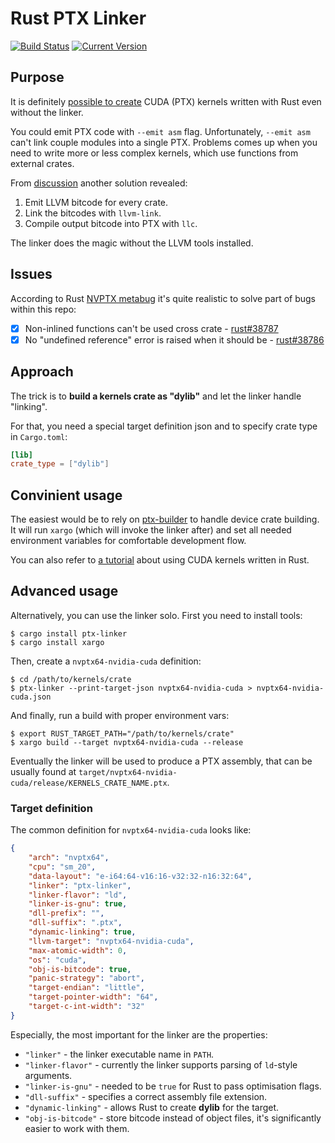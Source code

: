 # Rust PTX Linker
[![Build Status](https://travis-ci.org/denzp/rust-ptx-linker.svg?branch=master)](https://travis-ci.org/denzp/rust-ptx-linker)
[![Current Version](https://img.shields.io/crates/v/ptx-linker.svg)](https://crates.io/crates/ptx-linker)

## Purpose
It is definitely [possible to create](https://github.com/japaric/nvptx) CUDA (PTX) kernels written with Rust even without the linker.

You could emit PTX code with `--emit asm` flag.
Unfortunately, `--emit asm` can't link couple modules into a single PTX.
Problems comes up when you need to write more or less complex kernels, which use functions from external crates.

From [discussion](https://github.com/nagisa/math.rs/pull/3#issuecomment-304737732) another solution revealed:

1. Emit LLVM bitcode for every crate.
2. Link the bitcodes with `llvm-link`.
3. Compile output bitcode into PTX with `llc`.

The linker does the magic without the LLVM tools installed.

## Issues
According to Rust [NVPTX metabug](https://github.com/rust-lang/rust/issues/38789) it's quite realistic to solve part of bugs within this repo:

- [x] Non-inlined functions can't be used cross crate - [rust#38787](https://github.com/rust-lang/rust/issues/38787)
- [x] No "undefined reference" error is raised when it should be - [rust#38786](https://github.com/rust-lang/rust/issues/38786)

## Approach
The trick is to **build a kernels crate as "dylib"** and let the linker handle "linking".

For that, you need a special target definition json and to specify crate type in `Cargo.toml`:
``` toml
[lib]
crate_type = ["dylib"]
```

## Convinient usage
The easiest would be to rely on [ptx-builder](https://crates.io/crates/ptx-builder) to handle device crate building.
It will run `xargo` (which will invoke the linker after) and set all needed environment variables for comfortable development flow.

You can also refer to [a tutorial](https://github.com/denzp/rust-inline-cuda-tutorial/tree/master/chapter-1) about using CUDA kernels written in Rust.

## Advanced usage
Alternatively, you can use the linker solo.
First you need to install tools:
```
$ cargo install ptx-linker
$ cargo install xargo
```

Then, create a `nvptx64-nvidia-cuda` definition:
```
$ cd /path/to/kernels/crate
$ ptx-linker --print-target-json nvptx64-nvidia-cuda > nvptx64-nvidia-cuda.json
```

And finally, run a build with proper environment vars:
```
$ export RUST_TARGET_PATH="/path/to/kernels/crate"
$ xargo build --target nvptx64-nvidia-cuda --release
```

Eventually the linker will be used to produce a PTX assembly, that can be usually found at `target/nvptx64-nvidia-cuda/release/KERNELS_CRATE_NAME.ptx`.

### Target definition
The common definition for `nvptx64-nvidia-cuda` looks like:
``` json
{
    "arch": "nvptx64",
    "cpu": "sm_20",
    "data-layout": "e-i64:64-v16:16-v32:32-n16:32:64",
    "linker": "ptx-linker",
    "linker-flavor": "ld",
    "linker-is-gnu": true,
    "dll-prefix": "",
    "dll-suffix": ".ptx",
    "dynamic-linking": true,
    "llvm-target": "nvptx64-nvidia-cuda",
    "max-atomic-width": 0,
    "os": "cuda",
    "obj-is-bitcode": true,
    "panic-strategy": "abort",
    "target-endian": "little",
    "target-pointer-width": "64",
    "target-c-int-width": "32"
}
```

Especially, the most important for the linker are the properties:
* `"linker"` - the linker executable name in `PATH`.
* `"linker-flavor"` - currently the linker supports parsing of `ld`-style arguments.
* `"linker-is-gnu"` - needed to be `true` for Rust to pass optimisation flags.
* `"dll-suffix"` - specifies a correct assembly file extension.
* `"dynamic-linking"` - allows Rust to create **dylib** for the target.
* `"obj-is-bitcode"` - store bitcode instead of object files, it's significantly easier to work with them.

